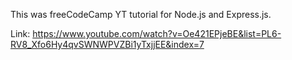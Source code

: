 
This was freeCodeCamp YT tutorial for Node.js and Express.js.

Link:   https://www.youtube.com/watch?v=Oe421EPjeBE&list=PL6-RV8_Xfo6Hy4qvSWNWPVZBi1yTxjjEE&index=7
